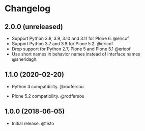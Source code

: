# Changelog

## 2.0.0 (unreleased)

- Support Python 3.8, 3.9, 3.10 and 3.11 for Plone 6. @ericof
- Support Python 3.7 and 3.8 for Plone 5.2. @ericof
- Drop support for Python 2.7, Plone 5 and Plone 5.1 @ericof
- Use short names in behavior names instead of interface names @sneridagh


## 1.1.0 (2020-02-20)

- Python 3 compatibility. @rodfersou

- Plone 5.2 compatibility. @rodfersou


## 1.0.0 (2018-06-05)

- Initial release. @tisto
